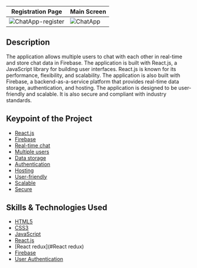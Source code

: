 |        Registration Page                 |                     Main Screen                 |
| ---------------------------------------- | ----------------------------------------------- |
| ![ChatApp-register](https://github.com/Ahsankhalid618/chatapp/assets/83424436/a5b6b680-051e-4542-a2d7-4aeb50f4cb38) | ![ChatApp](https://github.com/Ahsankhalid618/chatapp/assets/83424436/aad452ae-eeb8-40fa-9d4b-50cfc30186ac) |

## Description

The application allows multiple users to chat with each other in real-time and store chat data in Firebase. The application is built with React.js, a JavaScript library for building user interfaces. React.js is known for its performance, flexibility, and scalability. The application is also built with Firebase, a backend-as-a-service platform that provides real-time data storage, authentication, and hosting. The application is designed to be user-friendly and scalable. It is also secure and compliant with industry standards.

## Keypoint of the Project

* [React.js]( #React.js )
* [Firebase](#Firebase)
* [Real-time chat](#Realtime_chat)
* [Multiple users](#Multiple_users)
* [Data storage](#Data_storage)
* [Authentication](#Authentication)
* [Hosting](#Hosting)
* [User-friendly](#User-friendly)
* [Scalable](#Scalable)
* [Secure](#Secure)

## Skills & Technologies Used

* [HTML5](#HTML5)
* [CSS3](#CSS3)
* [JavaScript](#JavaScript)
* [React.js](#React.js)
* [React redux](#React redux)
* [Firebase](#Firebase)
* [User Authentication](#User_Authentication)



